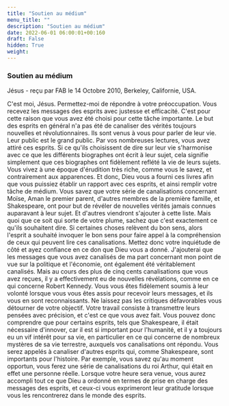 ```yaml
---
title: "Soutien au médium"
menu_title: ""
description: "Soutien au médium"
date: 2022-06-01 06:00:01+00:160
draft: False
hidden: True
weight:
---
```

### Soutien au médium

Jésus - reçu par FAB le 14 Octobre 2010, Berkeley, Californie, USA.

C'est moi, Jésus.
Permettez-moi de répondre à votre préoccupation. Vous recevez les messages des esprits avec justesse et efficacité. C'est pour cette raison que vous avez été choisi pour cette tâche importante. Le but des esprits en général n'a pas été de canaliser des vérités toujours nouvelles et révolutionnaires. Ils sont venus à vous pour parler de leur vie. Leur public est le grand public.
Par vos nombreuses lectures, vous avez attiré ces esprits. Si ce qu'ils choisissent de dire sur leur vie s'harmonise avec ce que les différents biographes ont écrit à leur sujet, cela signifie simplement que ces biographes ont fidèlement reflété la vie de leurs sujets. Vous vivez à une époque d'érudition très riche, comme vous le savez, et contrairement aux apparences. Et donc, Dieu vous a fourni ces livres afin que vous puissiez établir un rapport avec ces esprits, et ainsi remplir votre tâche de médium.
Vous savez que votre série de canalisations concernant Moïse, Aman le premier parent, d'autres membres de la première famille, et Shakespeare, ont pour but de révéler de nouvelles vérités jamais connues auparavant à leur sujet. Et d'autres viendront s'ajouter à cette liste. Mais quoi que ce soit qui sorte de votre plume, sachez que c'est exactement ce qu'ils souhaitent dire. Si certaines choses relèvent du bon sens, alors l'esprit a souhaité invoquer le bon sens pour faire appel à la compréhension de ceux qui peuvent lire ces canalisations.
Mettez donc votre inquiétude de côté et ayez confiance en ce don que Dieu vous a donné. J'ajouterai que les messages que vous avez canalisés de ma part concernant mon point de vue sur la politique et l'économie, ont également été véritablement canalisés.
Mais au cours des plus de cinq cents canalisations que vous avez reçues, il y a effectivement eu de nouvelles révélations, comme en ce qui concerne Robert Kennedy. Vous vous êtes fidèlement soumis à leur volonté lorsque vous vous êtes assis pour recevoir leurs messages, et ils vous en sont reconnaissants. Ne laissez pas les critiques défavorables vous détourner de votre objectif. Votre travail consiste à transmettre leurs pensées avec précision, et c'est ce que vous avez fait.
Vous pouvez donc comprendre que pour certains esprits, tels que Shakespeare, il était nécessaire d'innover, car il est si important pour l'humanité, et il y a toujours eu un vif intérêt pour sa vie, en particulier en ce qui concerne de nombreux mystères de sa vie terrestre, auxquels vos canalisations ont répondu. Vous serez appelés à canaliser d'autres esprits qui, comme Shakespeare, sont importants pour l'histoire. Par exemple, vous savez qu'au moment opportun, vous ferez une série de canalisations du roi Arthur, qui était en effet une personne réelle.
Lorsque votre heure sera venue, vous aurez accompli tout ce que Dieu a ordonné en termes de prise en charge des messages des esprits, et ceux-ci vous exprimeront leur gratitude lorsque vous les rencontrerez dans le monde des esprits.